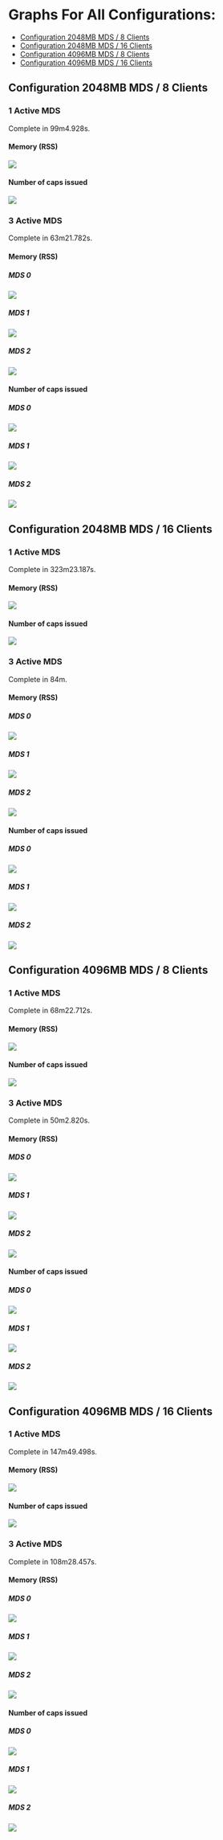 # Graphs For All Configurations:

* [Configuration 2048MB MDS / 8 Clients](#configuration-2048mb-mds--8-clients)
* [Configuration 2048MB MDS / 16 Clients](#configuration-2048mb-mds--16-clients)
* [Configuration 4096MB MDS / 8 Clients](#configuration-4096mb-mds--8-clients)
* [Configuration 4096MB MDS / 16 Clients](#configuration-4096mb-mds--16-clients)



## Configuration 2048MB MDS / 8 Clients

### 1 Active MDS

Complete in 99m4.928s.

#### Memory (RSS)
![](graphs/2048-mds_1-mds_8-client_stats_mds2_root_mdsmem-rss.png)
#### Number of caps issued
![](graphs/2048-mds_1-mds_8-client_stats_mds2_root_clients-num_caps.png)

### 3 Active MDS

Complete in 63m21.782s.

#### Memory (RSS)

##### MDS 0
![](graphs/2048-mds_3-mds_8-client_stats_mds0_root_mdsmem-rss.png)
##### MDS 1
![](graphs/2048-mds_3-mds_8-client_stats_mds1_root_mdsmem-rss.png)
##### MDS 2
![](graphs/2048-mds_3-mds_8-client_stats_mds2_root_mdsmem-rss.png)

#### Number of caps issued

##### MDS 0
![](graphs/2048-mds_3-mds_8-client_stats_mds0_root_clients-num_caps.png)
##### MDS 1
![](graphs/2048-mds_3-mds_8-client_stats_mds1_root_clients-num_caps.png)
##### MDS 2
![](graphs/2048-mds_3-mds_8-client_stats_mds2_root_clients-num_caps.png)



## Configuration 2048MB MDS / 16 Clients

### 1 Active MDS

Complete in 323m23.187s.

#### Memory (RSS)
![](graphs/2048-mds_1-mds_16-client_stats_mds1_root_mdsmem-rss.png)
#### Number of caps issued
![](graphs/2048-mds_1-mds_16-client_stats_mds1_root_clients-num_caps.png)

### 3 Active MDS

Complete in 84m.

#### Memory (RSS)

##### MDS 0
![](graphs/2048-mds_3-mds_16-clients_mds0_root_mdsmem-rss.png)
##### MDS 1
![](graphs/2048-mds_3-mds_16-clients_mds1_root_mdsmem-rss.png)
##### MDS 2
![](graphs/2048-mds_3-mds_16-clients_mds2_root_mdsmem-rss.png)

#### Number of caps issued

##### MDS 0
![](graphs/2048-mds_3-mds_16-clients_mds0_root_clients-num_caps.png)
##### MDS 1
![](graphs/2048-mds_3-mds_16-clients_mds1_root_clients-num_caps.png)
##### MDS 2
![](graphs/2048-mds_3-mds_16-clients_mds2_root_clients-num_caps.png)



## Configuration 4096MB MDS / 8 Clients

### 1 Active MDS

Complete in 68m22.712s.

#### Memory (RSS)
![](graphs/4096-mds_1-mds_8-client_stats_mds0_root_mdsmem-rss.png)
#### Number of caps issued
![](graphs/4096-mds_1-mds_8-client_stats_mds0_root_clients-num_caps.png)

### 3 Active MDS

Complete in 50m2.820s.

#### Memory (RSS)

##### MDS 0
![](graphs/4096-mds_3-mds_8-client_stats_mds0_root_mdsmem-rss.png)
##### MDS 1
![](graphs/4096-mds_3-mds_8-client_stats_mds1_root_mdsmem-rss.png)
##### MDS 2
![](graphs/4096-mds_3-mds_8-client_stats_mds2_root_mdsmem-rss.png)

#### Number of caps issued

##### MDS 0
![](graphs/4096-mds_3-mds_8-client_stats_mds0_root_clients-num_caps.png)
##### MDS 1
![](graphs/4096-mds_3-mds_8-client_stats_mds1_root_clients-num_caps.png)
##### MDS 2
![](graphs/4096-mds_3-mds_8-client_stats_mds2_root_clients-num_caps.png)



## Configuration 4096MB MDS / 16 Clients

### 1 Active MDS

Complete in 147m49.498s.

#### Memory (RSS)
![](graphs/4096-mds_1-mds_16-client_stats_mds2_root_mdsmem-rss.png)
#### Number of caps issued
![](graphs/4096-mds_1-mds_16-client_stats_mds2_root_clients-num_caps.png)

### 3 Active MDS

Complete in 108m28.457s.

#### Memory (RSS)

##### MDS 0
![](graphs/4096-mds_3-mds_16-client_stats_mds0_root_mdsmem-rss.png)
##### MDS 1
![](graphs/4096-mds_3-mds_16-client_stats_mds1_root_mdsmem-rss.png)
##### MDS 2
![](graphs/4096-mds_3-mds_16-client_stats_mds2_root_mdsmem-rss.png)

#### Number of caps issued

##### MDS 0
![](graphs/4096-mds_3-mds_16-client_stats_mds0_root_clients-num_caps.png)
##### MDS 1
![](graphs/4096-mds_3-mds_16-client_stats_mds1_root_clients-num_caps.png)
##### MDS 2
![](graphs/4096-mds_3-mds_16-client_stats_mds2_root_clients-num_caps.png)
